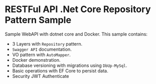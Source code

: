 # RESTFul API .Net Core Repository Pattern Sample
Sample WebAPI with dotnet core and Docker.
This sample contains:

- 3 Layers with `Repository` pattern.
- `Swagger API` documentation.
- VO pattern with `AutoMapper`.
- Docker demonstration.
- Database versioning with migrations using `DbUp-MySql`.
- Basic operations with EF Core to persist data.
- Security JWT Authenticate
